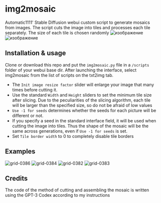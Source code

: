 # img2mosaic
Automatic1111' Stable Diffusion webui custom script to generate mosaics from images. The script cuts the image into tiles and processes each tile separately. The size of each tile is chosen randomly
![изображение](https://user-images.githubusercontent.com/83316072/200170437-160603de-e507-454b-8b68-69868255d7c5.png)
![изображение](https://user-images.githubusercontent.com/83316072/200170569-0e7131e4-1da8-4caf-9cd9-5b785c9d21b0.png)


## Installation & usage
Сlone or download this repo and put the `img2mosaic.py` file in a `/scripts` folder of your webui base dir.
After launching the interface, select img2mosaic from the list of scripts on the txt2img tab.

- The `Init image resize factor` slider will enlarge your image that many times before cutting it.
- Use the standard `Width` and `Height` sliders to set the minimum tile size after slicing. Due to the peculiarities of the slicing algorithm, each tile will be larger than the specified size, so do not be afraid of low values
- `Use -1 for seeds` determines whether the seeds for each picture will be different or not.
- If you specify a seed in the standard interface field, it will be used when cutting the image into tiles. Thus the shape of the mosaic will be the same across generations, even if `Use -1 for seeds` is set.
- Set `Tile border width` to 0 to completely disable tile borders

## Examples
![grid-0386](https://user-images.githubusercontent.com/83316072/200169739-23588d1f-f151-4e6e-b5c5-666c663fd605.jpg)
![grid-0384](https://user-images.githubusercontent.com/83316072/200169758-89d14276-3514-41ca-bdcc-a4e66c2383b0.jpg)
![grid-0382](https://user-images.githubusercontent.com/83316072/200169743-470b3c6e-fe16-4234-a7dc-392d2fcd9083.png)
![grid-0383](https://user-images.githubusercontent.com/83316072/200169771-3dccb227-7bca-4c19-819c-a685a2d3666f.jpg)

## Credits
The code of the method of cutting and assembling the mosaic is written using the GPT-3 Codex according to my instructions
